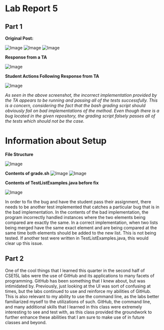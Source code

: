 # Lab Report 5

## Part 1

**Original Post:**

![Image](lab-report-5-img1.png)
![Image](lab-report-5-img2.png)
![Image](lab-report-5-img3.png)

**Response from a TA**

![Image](lab-report-5-img4.png)

**Student Actions Following Response from TA**

![Image](lab-report-5-img5.png)

_As seen in the above screenshot, the incorrect implementation provided by the TA appears to be running and passing all of the tests successfully. This is a concern, considering the fact that the bash grading script should obviously fail on bad implementations of the method. Even though there is a bug located in the given repository, the grading script falsely passes all of the tests which should not be the case._

# Information about Setup

**File Structure**

![Image](lab-report-5-img6.png)

**Contents of grade.sh**
![Image](lab-report-5-img7.png)
![Image](lab-report-5-img8.png)

**Contents of TestListExamples.java before fix**

![Image](lab-report-5-img2.png)

In order to fix the bug and have the student pass their assignment, there needs to be another test implemented that catches a particular bug that is in the bad implementation. In the contents of the bad implementation, the program incorrectly handled instances where the two elements being compared are exactly the same. In a correct implementation, when two lists being merged have the same exact element and are being compared at the same time both elements should be added to the new list. This is not being tested. If another test were written in TestListExamples.java, this would clear up this issue.

## Part 2

One of the cool things that I learned this quarter in the second half of CSE15L labs were the use of GitHub and its applications to many facets of programming. GitHub has been something that I knew about, but was intimidated by. Previously, just looking at the UI was sort of confusing at times, but the labs continued to use and reinforce my abilities of GitHub. This is also relevant to my ability to use the command line, as the labs better familiarized myself to the utilizations of such. GitHub, the command line, and many additional skills that I learned in this class were extremely interesting to see and test with, as this class provided the groundwork to further enhance these abilities that I am sure to make use of in future classes and beyond.
